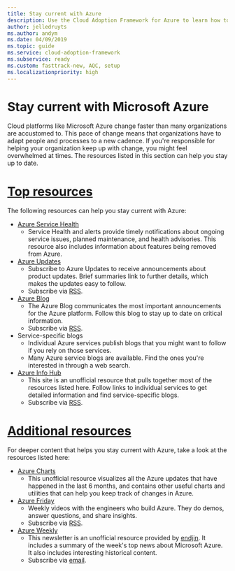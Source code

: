 ```yaml
---
title: Stay current with Azure
description: Use the Cloud Adoption Framework for Azure to learn how to stay current and manage change in today's cloud cadence.
author: jelledruyts
ms.author: andym
ms.date: 04/09/2019
ms.topic: guide
ms.service: cloud-adoption-framework
ms.subservice: ready
ms.custom: fasttrack-new, AQC, setup
ms.localizationpriority: high
---
```


# Stay current with Microsoft Azure

Cloud platforms like Microsoft Azure change faster than many organizations are accustomed to. This pace of change means that organizations have to adapt people and processes to a new cadence. If you're responsible for helping your organization keep up with change, you might feel overwhelmed at times. The resources listed in this section can help you stay up to date.

<!-- markdownlint-disable MD025 -->

# [Top resources](#tab/TopResources)

<!-- markdownlint-enable MD025 -->

The following resources can help you stay current with Azure:

- [Azure Service Health](https://docs.microsoft.com/azure/service-health/service-health-overview)
  - Service Health and alerts provide timely notifications about ongoing service issues, planned maintenance, and health advisories. This resource also includes information about features being removed from Azure.
- [Azure Updates](https://azure.microsoft.com/updates)
  - Subscribe to Azure Updates to receive announcements about product updates. Brief summaries link to further details, which makes the updates easy to follow.
  - Subscribe via [RSS](https://azurecomcdn.azureedge.net/updates/feed).
- [Azure Blog](https://azure.microsoft.com/blog)
  - The Azure Blog communicates the most important announcements for the Azure platform. Follow this blog to stay up to date on critical information.
  - Subscribe via [RSS](https://azurecomcdn.azureedge.net/blog/feed).
- Service-specific blogs
  - Individual Azure services publish blogs that you might want to follow if you rely on those services.
  - Many Azure service blogs are available. Find the ones you're interested in through a web search.
- [Azure Info Hub](https://azureinfohub.azurewebsites.net)
  - This site is an unofficial resource that pulls together most of the resources listed here. Follow links to individual services to get detailed information and find service-specific blogs.
  - Subscribe via [RSS](https://azureinfohub.azurewebsites.net/Feed?serviceTitle=Azure).

<!-- markdownlint-disable MD025 -->

# [Additional resources](#tab/AdditionalResources)

<!-- markdownlint-enable MD025 -->

For deeper content that helps you stay current with Azure, take a look at the resources listed here:

- [Azure Charts](https://azurecharts.com/)
  - This unofficial resource visualizes all the Azure updates that have happened in the last 6 months, and contains other useful charts and utilities that can help you keep track of changes in Azure.
- [Azure Friday](https://channel9.msdn.com/Shows/Azure-Friday)
  - Weekly videos with the engineers who build Azure. They do demos, answer questions, and share insights.
  - Subscribe via [RSS](https://channel9.msdn.com/Shows/Azure-Friday/feed).
- [Azure Weekly](https://azureweekly.info)
  - This newsletter is an unofficial resource provided by [endjin](https://endjin.com). It includes a summary of the week's top news about Microsoft Azure. It also includes interesting historical content.
  - Subscribe via [email](https://azureweekly.info).
